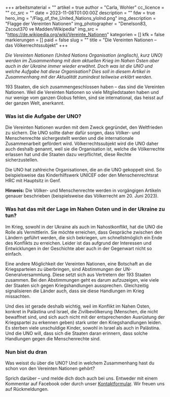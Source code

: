 +++
arbeitsmaterial = ""
artikel = true
author = "Carla, Wohler"
cc_licence = ""
cc_src = ""
date = 2023-11-08T01:00:00Z
description = ""
fdw = true
hero_img = "/Flag_of_the_United_Nations_ylolnd.png"
img_description = "Flagge der Vereinten Nationen"
img_photographer = "Denelson83, Zscout370 ve Madden/Wikipedia"
img_src = "https://de.wikipedia.org/wiki/Vereinte_Nationen"
kategorien = []
kfk = false
markierungen = []
paid = false
slug = ""
title = "Die Vereinten Nationen – das Völkerrechtssubjekt"
+++

_Die Vereinten Nationen (United Nations Organisation (englisch), kurz UNO) werden im Zusammenhang mit dem aktuellen Krieg im Nahen Osten aber auch in der Ukraine immer wieder erwähnt. Doch was ist die UNO und welche Aufgabe hat diese Organisation? Dies soll in diesem Artikel in Zusammenhang mit der Aktualität zumindest teilweise erklärt werden._

193 Staaten, die sich zusammengeschlossen haben – das sind die Vereinten Nationen. Weil die Vereinten Nationen so viele Mitgliedstaaten haben und nur wenige vom ganzen Globus fehlen, sind sie international, das heisst auf der ganzen Welt, anerkannt.

### Was ist die Aufgabe der UNO?

Die Vereinten Nationen wurden mit dem Zweck gegründet, den Weltfrieden zu sichern. Die UNO sollte daher dafür sorgen, dass Völker- und Menschenrechte sichergestellt werden und die internationale Zusammenarbeit gefördert wird. Völkerrechtssubjekt wird die UNO daher auch deshalb genannt, weil sie die Organisation ist, welche die Völkerrechte erlassen hat und die Staaten dazu verpflichtet, diese Rechte sicherzustellen.

Die UNO hat zahlreiche Organisationen, die an die UNO gekoppelt sind. So beispielsweise das Kinderhilfswerk UNICEF oder den Menschenrechtsrat HRC mit Hauptsitz in Genf.

**Hinweis:** Die Völker- und Menschenrechte werden in vorgängigen Artikeln genauer beschrieben (beispielsweise das Völkerrecht am 20. Juni 2023).

### Was hat das mit der Lage im Nahen Osten und in der Ukraine zu tun?

Im Krieg, sowohl in der Ukraine als auch im Nahostkonflikt, hat die UNO die Rolle als Vermittlerin. Sie möchte erreichen, dass Gespräche zwischen den Ländern geführt werden, die sich bekriegen, um schnellstmöglich ein Ende des Konflikts zu erreichen. Leider ist das aufgrund der Interessen und Entwicklungen in der Geschichte aber auch in der Gegenwart nicht so einfach.

Eine andere Möglichkeit der Vereinten Nationen, eine Botschaft an die Kriegsparteien zu überbringen, sind Abstimmungen der UN-Generalversammlung. Diese setzt sich aus Vertretern der 193 Staaten zusammen. Bei den Abstimmungen geht es darum aufzuzeigen, wie viele der Staaten sich gegen Kriegshandlungen aussprechen. Gleichzeitig signalisieren die Länder auch, dass sie diese Handlungen im Krieg missachten.

Und dies ist gerade deshalb wichtig, weil im Konflikt im Nahen Osten, konkret in Palästina und Israel, die Zivilbevölkerung (Menschen, die nicht bewaffnet sind, und sich auch nicht mit der entsprechenden Ausrüstung der Kriegspartei zu erkennen geben) stark unter den Kriegshandlungen leiden. Es sterben viele unschuldige Kinder, sowohl in Israel als auch in Palästina. Und die UNO will, dass sich die Staaten daran erinnern, dass solche Handlungen gegen die Menschenrechte sind.

### Nun bist du dran

Was weisst du über die UNO? Und in welchem Zusammenhang hast du schon von den Vereinten Nationen gehört?

Sprich darüber – und melde dich doch auch bei uns. Entweder mit einem Kommentar auf Facebook oder durch unser [Kontaktformular](https://www.chinderzytig.ch/kontakt/). Wir freuen uns auf Rückmeldungen.
